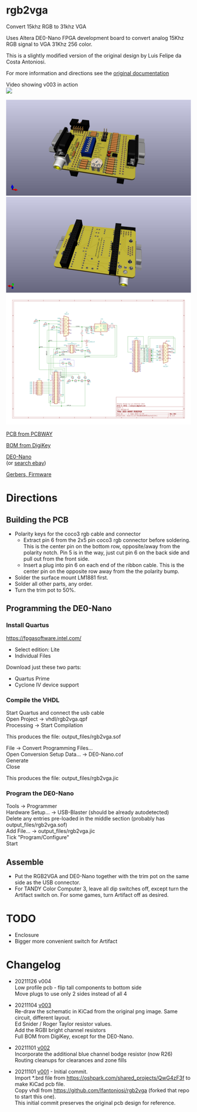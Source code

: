 # rgb2vga
Convert 15khz RGB to 31khz VGA

Uses Altera DE0-Nano FPGA development board to convert analog 15Khz RGB signal to VGA 31Khz 256 color.

This is a slightly modified version of the original design by Luis Felipe da Costa Antoniosi.

For more information and directions see the [original documentation](https://sites.google.com/site/tandycocoloco/rgb2vga)

Video showing v003 in action  
[![](https://img.youtube.com/vi/MPYQRHWyUGA/hqdefault.jpg)](https://youtu.be/MPYQRHWyUGA)

![](PCB/rgb2vga.jpg)
![](PCB/rgb2vga.bottom.jpg)
![](PCB/rgb2vga.svg)

<!-- [PCB from OSHPark]()  -->
[PCB from PCBWAY](https://www.pcbway.com/project/shareproject/de0_nano_fpga_rgb2vga.html)  

[BOM from DigiKey](https://www.digikey.com/short/7f8hm2tm)

[DE0-Nano](http://www.terasic.com.tw/cgi-bin/page/archive.pl?Language=English&No=593)  
 (or [search ebay](https://www.ebay.com/sch/i.html?_nkw=de0-nano&_sacat=0&LH_TitleDesc=0&_odkw=de0+nano&_osacat=0&_sop=15))  

[Gerbers, Firmware](../../releases/latest)

# Directions  
## Building the PCB  
- Polarity keys for the coco3 rgb cable and connector  
  - Extract pin 6 from the 2x5 pin coco3 rgb connector before soldering. This is the center pin on the bottom row, opposite/away from the polarity notch. Pin 5 is in the way, just cut pin 6 on the back side and pull out from the front side.  
  - Insert a plug into pin 6 on each end of the ribbon cable.  This is the center pin on the opposite row away from the the polarity bump.  
- Solder the surface mount LM1881 first.  
- Solder all other parts, any order.  
- Turn the trim pot to 50%.  

## Programming the DE0-Nano  
### Install Quartus  
https://fpgasoftware.intel.com/  
- Select edition: Lite  
- Individual Files

Download just these two parts:  
- Quartus Prime  
- Cyclone IV device support  

### Compile the VHDL  
Start Quartus and connect the usb cable  
Open Project -> vhdl/rgb2vga.qpf  
Processing -> Start Compilation  

This produces the file: output_files/rgb2vga.sof

File -> Convert Programming Files...  
Open Conversion Setup Data... -> DE0-Nano.cof  
Generate  
Close  

This produces the file: output_files/rgb2vga.jic

### Program the DE0-Nano  
Tools -> Programmer  
Hardware Setup... -> USB-Blaster  (should be already autodetected)  
Delete any entries pre-loaded in the middle section (probably has output_files/rgb2vga.sof)  
Add File... -> output_files/rgb2vga.jic  
Tick "Program/Configure"  
Start  

## Assemble
- Put the RGB2VGA and DE0-Nano together with the trim pot on the same side as the USB connector.  
- For TANDY Color Computer 3, leave all dip switches off, except turn the Artifact switch on. For some games, turn Artifact off as desired.

# TODO  
* Enclosure  
* Bigger more convenient switch for Artifact

# Changelog
* 20211126 v004  
 Low profile pcb - flip tall components to bottom side  
 Move plugs to use only 2 sides instead of all 4  

* 20211104 [v003](../../tree/v003)  
 Re-draw the schematic in KiCad from the original png image. Same circuit, different layout.  
 Ed Snider / Roger Taylor resistor values.  
 Add the RGBI bright channel resistors  
 Full BOM from DigiKey, except for the DE0-Nano.  

* 20211101 [v002](../../tree/v002)  
 Incorporate the additional blue channel bodge resistor (now R26)  
 Routing cleanups for clearances and zone fills  

* 20211101 [v001](../../tree/v001) - Initial commit.  
 Import \*.brd file from https://oshpark.com/shared_projects/QwG4zF3f to make KiCad pcb file.  
 Copy vhdl from https://github.com/lfantoniosi/rgb2vga (forked that repo to start this one).  
 This initial commit preserves the original pcb design for reference.  
